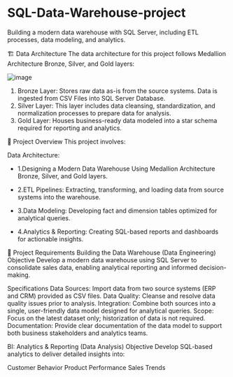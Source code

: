 # SQL-Data-Warehouse-project
Building a modern data warehouse with SQL Server, including ETL processes, data modeling, and analytics.

🏗️  Data Architecture
The data architecture for this project follows Medallion Architecture Bronze, Silver, and Gold layers:

![image](https://github.com/user-attachments/assets/f4b89f3a-09ec-40c7-8959-d3afbf9b4950)


1. Bronze Layer: Stores raw data as-is from the source systems. Data is ingested from CSV Files into SQL Server Database.
2. Silver Layer: This layer includes data cleansing, standardization, and normalization processes to prepare data for analysis.
3. Gold Layer: Houses business-ready data modeled into a star schema required for reporting and analytics.


📖 Project Overview
This project involves:

Data Architecture:

- 1.Designing a Modern Data Warehouse Using Medallion Architecture Bronze, Silver, and Gold layers.

- 2.ETL Pipelines: Extracting, transforming, and loading data from source systems into the warehouse.

- 3.Data Modeling: Developing fact and dimension tables optimized for analytical queries.

- 4.Analytics & Reporting: Creating SQL-based reports and dashboards for actionable insights.


 🚀 Project Requirements
Building the Data Warehouse (Data Engineering)
Objective
Develop a modern data warehouse using SQL Server to consolidate sales data, enabling analytical reporting and informed decision-making.

Specifications
Data Sources: Import data from two source systems (ERP and CRM) provided as CSV files.
Data Quality: Cleanse and resolve data quality issues prior to analysis.
Integration: Combine both sources into a single, user-friendly data model designed for analytical queries.
Scope: Focus on the latest dataset only; historization of data is not required.
Documentation: Provide clear documentation of the data model to support both business stakeholders and analytics teams.



BI: Analytics & Reporting (Data Analysis)
Objective
Develop SQL-based analytics to deliver detailed insights into:

Customer Behavior
Product Performance
Sales Trends

  
